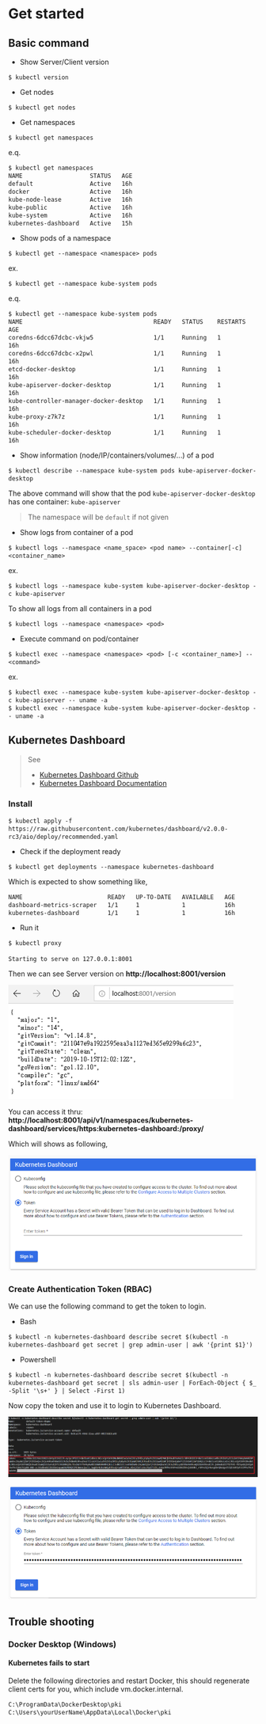 # Get started

## Basic command 

- Show Server/Client version

```
$ kubectl version
```

- Get nodes

```
$ kubectl get nodes
```

- Get namespaces

```
$ kubectl get namespaces
```

e.q.
```
$ kubectl get namespaces
NAME                   STATUS   AGE
default                Active   16h
docker                 Active   16h
kube-node-lease        Active   16h
kube-public            Active   16h
kube-system            Active   16h
kubernetes-dashboard   Active   15h
```

- Show pods of a namespace

```
$ kubectl get --namespace <namespace> pods
```

ex.
```
$ kubectl get --namespace kube-system pods
```

e.q.
```
$ kubectl get --namespace kube-system pods
NAME                                     READY   STATUS    RESTARTS   AGE
coredns-6dcc67dcbc-vkjw5                 1/1     Running   1          16h
coredns-6dcc67dcbc-x2pwl                 1/1     Running   1          16h
etcd-docker-desktop                      1/1     Running   1          16h
kube-apiserver-docker-desktop            1/1     Running   1          16h
kube-controller-manager-docker-desktop   1/1     Running   1          16h
kube-proxy-z7k7z                         1/1     Running   1          16h
kube-scheduler-docker-desktop            1/1     Running   1          16h
```

- Show information (node/IP/containers/volumes/...) of a pod

```
$ kubectl describe --namespace kube-system pods kube-apiserver-docker-desktop
```

The above command will show that the pod `kube-apiserver-docker-desktop` has one container: `kube-apiserver`

> The namespace will be `default` if not given


- Show logs from container of a pod

```
$ kubectl logs --namespace <name_space> <pod name> --container[-c] <container_name> 
```

ex.
```
$ kubectl logs --namespace kube-system kube-apiserver-docker-desktop -c kube-apiserver
```


To show all logs from all containers in a pod

```
$ kubectl logs --namespace <namespace> <pod>
```


- Execute command on pod/container

```
$ kubectl exec --namespace <namespace> <pod> [-c <container_name>] -- <command>
```

ex.
```
$ kubectl exec --namespace kube-system kube-apiserver-docker-desktop -c kube-apiserver -- uname -a
$ kubectl exec --namespace kube-system kube-apiserver-docker-desktop -- uname -a
```


## Kubernetes Dashboard

> See 
> * [Kubernetes Dashboard Github](https://github.com/kubernetes/dashboard)
> * [Kubernetes Dashboard Documentation](https://github.com/kubernetes/dashboard/blob/master/docs/README.md)




### Install

```
$ kubectl apply -f https://raw.githubusercontent.com/kubernetes/dashboard/v2.0.0-rc3/aio/deploy/recommended.yaml
```

- Check if the deployment ready

```
$ kubectl get deployments --namespace kubernetes-dashboard
```

Which is expected to show something like,

```
NAME                        READY   UP-TO-DATE   AVAILABLE   AGE
dashboard-metrics-scraper   1/1     1            1           16h
kubernetes-dashboard        1/1     1            1           16h
```


- Run it

```
$ kubectl proxy

Starting to serve on 127.0.0.1:8001
```

Then we can see Server version on **http://localhost:8001/version**

![](assets/001.png)


You can access it thru: **http://localhost:8001/api/v1/namespaces/kubernetes-dashboard/services/https:kubernetes-dashboard:/proxy/**

Which will shows as following,

![](assets/002.png)


### Create Authentication Token (RBAC)

We can use the following command to get the token to login.

* Bash

```
$ kubectl -n kubernetes-dashboard describe secret $(kubectl -n kubernetes-dashboard get secret | grep admin-user | awk '{print $1}')
```

* Powershell

```
$ kubectl -n kubernetes-dashboard describe secret $(kubectl -n kubernetes-dashboard get secret | sls admin-user | ForEach-Object { $_ -Split '\s+' } | Select -First 1)
```


Now copy the token and use it to login to Kubernetes Dashboard.

![](assets/003.png)

![](assets/004.png)



## Trouble shooting

### Docker Desktop (Windows)

#### Kubernetes fails to start

Delete the following directories and restart Docker, this should regenerate client certs for you, which include vm.docker.internal.

```
C:\ProgramData\DockerDesktop\pki
C:\Users\yourUserName\AppData\Local\Docker\pki
```
